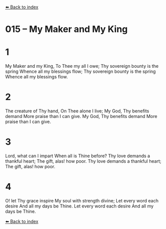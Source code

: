 [⬅️ Back to index](../README.md)

# 015 – My Maker and My King


# 1
My Maker and my King,
To Thee my all I owe;
Thy sovereign bounty is the spring
Whence all my blessings flow;
Thy sovereign bounty is the spring
Whence all my blessings flow.

# 2
The creature of Thy hand,
On Thee alone I live;
My God, Thy benefits demand
More praise than I can give.
My God, Thy benefits demand
More praise than I can give.

# 3
Lord, what can I impart
When all is Thine before?
Thy love demands a thankful heart;
The gift, alas! how poor.
Thy love demands a thankful heart;
The gift, alas! how poor.

# 4
O! let Thy grace inspire
My soul with strength divine;
Let every word each desire
And all my days be Thine.
Let every word each desire
And all my days be Thine.

[⬅️ Back to index](../README.md)
